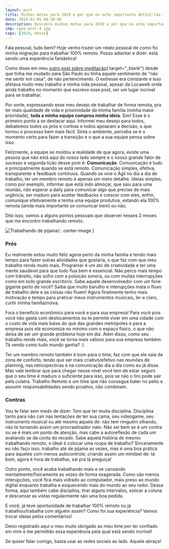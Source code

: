 ```yaml
---
layout: post
title: Minhas metas para 2019 e por que eu acho importante definí-las.
date: 2019-01-05 08:30:00
description: Descubra minhas metas para 2019 e por que eu acho importante definí-las.
img: capa-post-4.jpg
tags: [2019, metas]
---
```

Fala pessoal, tudo bem? Hoje venho trazer um relato pessoal de como foi minha migração para trabalhar 100% remoto. Posso adiantar e dizer: 
está sendo uma experiência fantástica!

Como disse em meu [outro post sobre meditação](https://www.camarda.com.br/medite-e-se-controle/){:target="_blank"} desde que tinha me mudado para São Paulo eu 
tinha aquele sentimento de "não me sentir em casa", de não pertencimento. O extresse era constante e isso afetava muito meu trabalho e minha
vida pessoal, apesar da Locaweb onde ainda trabalho no momento que escrevo esse post, ser um lugar incrível para se trabalhar.

Por sorte, expressando esse meu desejo de trabalhar de forma remota, pra ter mais qualidade de vida e proximidade da minha família (minha maior
prioridade), **toda a minha equipe comprou minha ideia**. Sim! Esse é o primeiro ponto a se destacar aqui. Informei meu desejo para todos, debatemos
todos os prós e contras e todos apoiaram a decisão, o que tornou o processo bem mais fácil. Sinta o ambiente, perceba se é o momento certo para
fazer a transição e o que a sua equipe pensa sobre isso.

Felizmente, a equipe se moldou a realidade de que agora, existe uma pessoa que não está aqui do nosso lado sempre e o nosso grande fator de sucesso
e segunda lição desse post é: **Comunicação**. Comunicação é tudo e principalmente quando se está remoto. Comunicação simples, efetiva, transparente e 
feedback contínuos. Quando se vive o Ágil no dia a dia de trabalho, ter um membro remoto é apenas um mero detalhe. Ideias simples, como por exemplo,
informar que está indo almoçar, que saiu para uma reunião, não esperar a daily para comunicar algo que precise de mais urgência, ser maduro para
aceitar feedbacks e crescer com eles, enfim, comunique efetivamente e tenha uma equipe produtiva, estando ela 100% remota (ainda mais importante se 
comunicar bem) ou não.

Dito isso, vamos a alguns pontos pessoais que observei nesses 2 meses que me encontro trabalhando remoto.

![Trabalhando de pijama]({{site.baseurl}}/assets/img/post3/working_pijamas.jpg){: .center-image }

### Prós

Eu realmente estou muito feliz agora perto da minha família e tendo mais tempo para fazer outras atividades que gostaria, o que faz
com que meu trabalho renda muito mais. Programar é um ato de criatividade e ter uma mente saudável para que tudo flua bem é essencial. Não
perco mais tempo com trânsito, não sofro com a poluição sonora, ou com muitas interrupções como em todo grande escritório. Sabe aquele 
desenvolvedor com um fone gigante perto de você? Saiba que muito barulho e interupções mata o fluxo de trabalho dele e as coisas não fluem!
Agora finalmente tenho mais motivação e tempo para praticar meus instrumentos musicais, ler e claro, curtir minha família/noiva.

Fora o benefício econômico para você e para sua empresa! Para você pois você não gasta com deslocamentos ou te permite viver em uma cidade com 
o custo de vida mais baixo do que das grandes metrópoles e para a empresa pois ela economiza no mínimo com o espaço físico, o que não deixa de 
ser um grande problema hoje em dia. Além disso, como seu trabalho rende mais, você se torna mais valioso para sua empresa também. Tá vendo como tudo
mundo ganha? :)

Ter um membro remoto também é bom para o time, faz com que ele saia da zona de conforto, tendo que ser mais criativo/efetivo nas reuniões de 
planning, nas retrospectivas e na comunicação dia a dia como eu já disse. Mas vale lembrar que para chegar nesse nível você tem de estar seguro
que o seu time é maduro o suficiente para isso, pois se não o tiro pode sair pela culatra. Trabalho Remoto e um time que não consegue bater no 
peito e assumir responsabilidades sendo proativo, não combinam.

### Contras

Vou te falar sem medo de dizer: Tem que ter muita disciplina. Disciplina tanto para não cair nas tentações de ter sua cama, seu videogame, 
seu instrumento musical ou até mesmo aquela de: não tem ninguém olhando, não te tornando assim um procrastinador nato. Não sei bem se é um contra
ou se é mais um ponto de atenção, mas cabe a autoreflexão de cada um avaliando se dá conta do recado. Sabe aquela história de mesmo trabalhando 
remoto, o ideal é colocar uma roupa de trabalho? Sinceramente eu não faço isso, trabalho até de pijama as vezes, mas é uma boa prática para àqueles
com menos autocontrole, criando assim um mindset de: tá bom, agora é hora de trabalhar, sai pra lá preguiça!

Outro ponto, você acaba trabalhando mais e se cansando mentalmente/fisicamente as vezes de forma exagerada. Como são menos interupções, você fica
mais vidrado ao computador, mais preso ao mundo digital enquanto trabalha e esquecendo mais do mundo ao seu redor. Dessa forma, aqui também cabe disciplina, 
tirar alguns intervalos, esticar a coluna e descansar as vistas regularmente são uma boa pedida.

E você, já teve oportunidade de trabalhar 100% remoto ou já trabalhou/trabalha com alguém assim? Como foi sua experiência? Vamos trocar 
ideias pelos comentários!

Deixo registrado aqui o meu muito obrigado ao meu time por ter confiado em mim e me permitido essa experiência pela qual está sendo incrível!

Se quiser falar comigo, basta usar as redes sociais ao lado. Aquele abraço!
